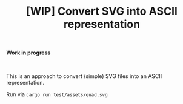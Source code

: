 <p>&nbsp;</p>
<p align="center">
  <h1 align='center'>[WIP] Convert SVG into ASCII representation</h1>
</p>
<p>&nbsp;</p>

<b>Work in progress</b>

<p>&nbsp;</p>

<p>

This is an approach to convert (simple) SVG files into an ASCII representation.

</p>

Run via `cargo run test/assets/quad.svg`
